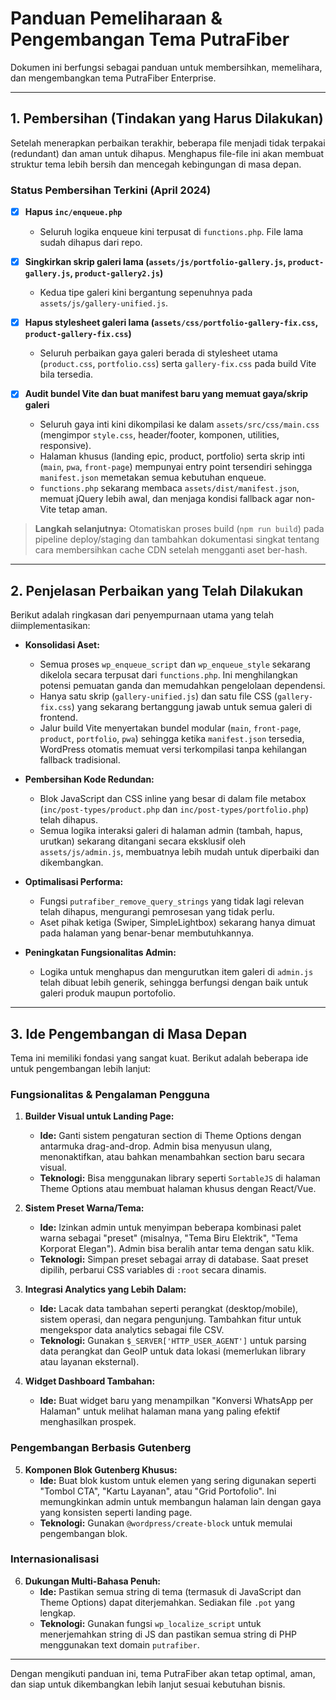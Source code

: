 # Panduan Pemeliharaan & Pengembangan Tema PutraFiber

Dokumen ini berfungsi sebagai panduan untuk membersihkan, memelihara, dan mengembangkan tema PutraFiber Enterprise.

---

## 1. Pembersihan (Tindakan yang Harus Dilakukan)

Setelah menerapkan perbaikan terakhir, beberapa file menjadi tidak terpakai (redundant) dan aman untuk dihapus. Menghapus file-file ini akan membuat struktur tema lebih bersih dan mencegah kebingungan di masa depan.

### Status Pembersihan Terkini (April 2024)

- [x] **Hapus `inc/enqueue.php`**
  * Seluruh logika enqueue kini terpusat di `functions.php`. File lama sudah dihapus dari repo.

- [x] **Singkirkan skrip galeri lama (`assets/js/portfolio-gallery.js`, `product-gallery.js`, `product-gallery2.js`)**
  * Kedua tipe galeri kini bergantung sepenuhnya pada `assets/js/gallery-unified.js`.

- [x] **Hapus stylesheet galeri lama (`assets/css/portfolio-gallery-fix.css`, `product-gallery-fix.css`)**
  * Seluruh perbaikan gaya galeri berada di stylesheet utama (`product.css`, `portfolio.css`) serta `gallery-fix.css` pada build Vite bila tersedia.

- [x] **Audit bundel Vite dan buat manifest baru yang memuat gaya/skrip galeri**
  * Seluruh gaya inti kini dikompilasi ke dalam `assets/src/css/main.css` (mengimpor `style.css`, header/footer, komponen, utilities, responsive).
  * Halaman khusus (landing epic, product, portfolio) serta skrip inti (`main`, `pwa`, `front-page`) mempunyai entry point tersendiri sehingga `manifest.json` memetakan semua kebutuhan enqueue.
  * `functions.php` sekarang membaca `assets/dist/manifest.json`, memuat jQuery lebih awal, dan menjaga kondisi fallback agar non-Vite tetap aman.

> **Langkah selanjutnya:** Otomatiskan proses build (`npm run build`) pada pipeline deploy/staging dan tambahkan dokumentasi singkat tentang cara membersihkan cache CDN setelah mengganti aset ber-hash.

---

## 2. Penjelasan Perbaikan yang Telah Dilakukan

Berikut adalah ringkasan dari penyempurnaan utama yang telah diimplementasikan:

*   **Konsolidasi Aset:**
    *   Semua proses `wp_enqueue_script` dan `wp_enqueue_style` sekarang dikelola secara terpusat dari `functions.php`. Ini menghilangkan potensi pemuatan ganda dan memudahkan pengelolaan dependensi.
    *   Hanya satu skrip (`gallery-unified.js`) dan satu file CSS (`gallery-fix.css`) yang sekarang bertanggung jawab untuk semua galeri di frontend.
    *   Jalur build Vite menyertakan bundel modular (`main`, `front-page`, `product`, `portfolio`, `pwa`) sehingga ketika `manifest.json` tersedia, WordPress otomatis memuat versi terkompilasi tanpa kehilangan fallback tradisional.

*   **Pembersihan Kode Redundan:**
    *   Blok JavaScript dan CSS inline yang besar di dalam file metabox (`inc/post-types/product.php` dan `inc/post-types/portfolio.php`) telah dihapus.
    *   Semua logika interaksi galeri di halaman admin (tambah, hapus, urutkan) sekarang ditangani secara eksklusif oleh `assets/js/admin.js`, membuatnya lebih mudah untuk diperbaiki dan dikembangkan.

*   **Optimalisasi Performa:**
    *   Fungsi `putrafiber_remove_query_strings` yang tidak lagi relevan telah dihapus, mengurangi pemrosesan yang tidak perlu.
    *   Aset pihak ketiga (Swiper, SimpleLightbox) sekarang hanya dimuat pada halaman yang benar-benar membutuhkannya.

*   **Peningkatan Fungsionalitas Admin:**
    *   Logika untuk menghapus dan mengurutkan item galeri di `admin.js` telah dibuat lebih generik, sehingga berfungsi dengan baik untuk galeri produk maupun portofolio.

---

## 3. Ide Pengembangan di Masa Depan

Tema ini memiliki fondasi yang sangat kuat. Berikut adalah beberapa ide untuk pengembangan lebih lanjut:

### Fungsionalitas & Pengalaman Pengguna

1.  **Builder Visual untuk Landing Page:**
    *   **Ide:** Ganti sistem pengaturan section di Theme Options dengan antarmuka drag-and-drop. Admin bisa menyusun ulang, menonaktifkan, atau bahkan menambahkan section baru secara visual.
    *   **Teknologi:** Bisa menggunakan library seperti `SortableJS` di halaman Theme Options atau membuat halaman khusus dengan React/Vue.

2.  **Sistem Preset Warna/Tema:**
    *   **Ide:** Izinkan admin untuk menyimpan beberapa kombinasi palet warna sebagai "preset" (misalnya, "Tema Biru Elektrik", "Tema Korporat Elegan"). Admin bisa beralih antar tema dengan satu klik.
    *   **Teknologi:** Simpan preset sebagai array di database. Saat preset dipilih, perbarui CSS variables di `:root` secara dinamis.

3.  **Integrasi Analytics yang Lebih Dalam:**
    *   **Ide:** Lacak data tambahan seperti perangkat (desktop/mobile), sistem operasi, dan negara pengunjung. Tambahkan fitur untuk mengekspor data analytics sebagai file CSV.
    *   **Teknologi:** Gunakan `$_SERVER['HTTP_USER_AGENT']` untuk parsing data perangkat dan GeoIP untuk data lokasi (memerlukan library atau layanan eksternal).

4.  **Widget Dashboard Tambahan:**
    *   **Ide:** Buat widget baru yang menampilkan "Konversi WhatsApp per Halaman" untuk melihat halaman mana yang paling efektif menghasilkan prospek.

### Pengembangan Berbasis Gutenberg

5.  **Komponen Blok Gutenberg Khusus:**
    *   **Ide:** Buat blok kustom untuk elemen yang sering digunakan seperti "Tombol CTA", "Kartu Layanan", atau "Grid Portofolio". Ini memungkinkan admin untuk membangun halaman lain dengan gaya yang konsisten seperti landing page.
    *   **Teknologi:** Gunakan `@wordpress/create-block` untuk memulai pengembangan blok.

### Internasionalisasi

6.  **Dukungan Multi-Bahasa Penuh:**
    *   **Ide:** Pastikan semua string di tema (termasuk di JavaScript dan Theme Options) dapat diterjemahkan. Sediakan file `.pot` yang lengkap.
    *   **Teknologi:** Gunakan fungsi `wp_localize_script` untuk menerjemahkan string di JS dan pastikan semua string di PHP menggunakan text domain `putrafiber`.

---

Dengan mengikuti panduan ini, tema PutraFiber akan tetap optimal, aman, dan siap untuk dikembangkan lebih lanjut sesuai kebutuhan bisnis.
